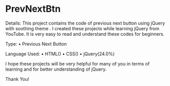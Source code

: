 # PrevNextBtn

Details: This project contains the code of previous next button using jQuery with soothing theme . I created these projects while learning jQuery from YouTube. It is very easy to read and understand these codes for beginners.

Type:
• Previous Next Button

Language Used:
• HTML()
• CSS()
• jQuery(24.0%)

I hope these projects will be very helpful for many of you in terms of learning and for better understanding of jQuery.

Thank You!
